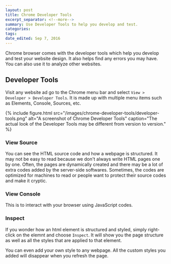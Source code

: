 ```yaml
---
layout: post	
title: Chrome Developer Tools
excerpt_separator: <!--more-->
summary: Use Developer Tools to help you develop and test.
categories:
tags:
date_edited: Sep 7, 2016
---
```


Chrome browser comes with the developer tools which help you develop and test your website design. It also helps find any errors you may have. You can also use it to analyze other websites.




## Developer Tools
Visit any website ad go to the Chrome menu bar and select `View > Developer > Developer Tools`. It is made up with multiple menu items such as Elements, Console, Sources, etc.

{% include figure.html src="/images/chrome-developer-tools/developer-tools.png" alt="A screenshot of Chrome Developer Tools" caption="The actual look of the Developer Tools may be different from version to version." %}

### View Source
You can see the HTML source code and how a webpage is structured. It may not be easy to read because we don't always write HTML pages one by one. Often, the pages are dynamically created and there may be a lot of extra codes added by the server-side softwares. Sometimes, the codes are optimized for machines to read or people want to protect their source codes and make it cryptic.

### View Console
This is to interact with your browser using JavaScript codes.

### Inspect
If you wonder how an html element is structured and styled, simply right-click on the elemnt and choose `Inspect`. It will show you the page structure as well as all the styles that are applied to that element.

You can even add your own style to any webpage. All the custom styles you added will disappear when you refresh the page.



<!-- 
## Further Learning
- Brad Victor
-->